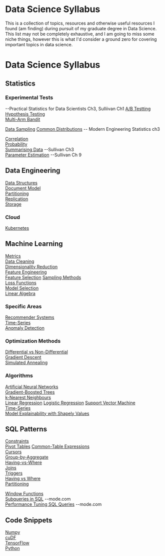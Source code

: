 # Data Science Syllabus
This is a collection of topics, resources and otherwise useful resources I found (am finding) during pursuit of my graduate degree in Data Science. This list may not be completely exhaustive, and I am going to miss some niche things, however this is what I'd consider a ground zero for covering important topics in data science.

# Data Science Syllabus  
## Statistics  
### Experimental Tests 
--Practical Statistics for Data Scientists Ch3, Sulliivan Ch1
[A/B Testting](statistics/experiments/abtesting.md)  
[Hypothesis Testing](statistics/experiments/hypothesis-testing.md)  
[Multi-Arm Bandit](.)

[Data Sampling](statistics/data-sampling.md)
[Common Distributions](statistics/distributions.md)  -- Modern Engineering Statistics ch3 


[Correlation](.)  
[Probability](statistics/probability.md)   
[Summarising Data](.)  --Sullivan Ch3  
[Parameter Estimation](.)  --Sullivan Ch 9

## Data Engineering  
[Data Structures](data-engineering/data-structures.md)  
[Document Model](data-engineering/document-model.md)  
[Partitioning](data-engineering/partitioning.md)  
[Replication](data-engineering/replication.md)  
[Storage](data-engineering/storage.md)  

### Cloud  
[Kubernetes](data-engineering/containers/kubernetes.md)  

## Machine Learning  
[Metrics](machine-learning/metrics.md)  
[Data Cleaning](machine-learning/data-cleaning.md)  
[Dimensionality Reduction](machine-learning/dim-reduction.md)  
[Feature Engineering](machine-learning/feature-engineering.md)  
[Feature Selection](machine-learning/feature-selection.md)
[Sampling Methods](machine-learning/sampling-methods.md)  
[Loss Functions](machine-learning/loss-functions.md)  
[Model Selection](machine-learning/model-selection.md)  
[Linear Algebra](machine-learning/linear-algebra.md)  

### Specific Areas  
[Recommender Systems](machine-learning/recommender.md)  
[Time-Series](machine-learning/time-series.md)  
[Anomaly Detection](machine-learning/anomaly-detection.md)  

### Optimization Methods  
[Differential vs Non-Differential](.)  
[Gradient Descent](.)   
[Simulated Annealing](.)  


### Algorithms  
[Artificial Neural Networks](machine-learning/algorithms/ann.md)  
[Gradient-Boosted Trees](machine-learning/algorithms/gradient-boosted-tree.md)  
[k-Nearest Neighbours](machine-learning/algorithms/kNN.md)  
[Linear Regression](machine-learning/algorithms/linear-regression.md)
[Logistic Regression](machine-learning/algorithms/logistic-regression.md)
[Support Vector Machine](machine-learning/algorithms/svm.md)  
[Time-Series](machine-learning/time-series.md)  
[Model Explainability with Shapely Values](machine-learning/algorithms/shapely-values-for-explainability.md)  

## SQL Patterns  
[Constraints](sql-patterns/constraints.md)  
[Pivot Tables](sql-patterns/pivot.md)
[Common-Table Expressions](sql-patterns/ctes.md)  
[Cursors](sql-patterns/cursors.md)  
[Group-by-Aggregate](sql-patterns/group-by-agg.md)  
[Having-vs-Where](sql-patterns/having-vs-where.md)  
[Joins](sql-patterns/joins.md)  
[Triggers](sql-patterns/triggers.md)  
[Having vs Where](sql-patterns/having-vs-where.md)  
[Partitioning](sql-patterns/partitioning.md)  

[Window Functions](.)  
[Subqueries in SQL](.) --mode.com  
[Performance Tuning SQL Queries](.) --mode.com  

## Code Snippets
[Numpy](code-snippets/numpy.md)  
[cuDF](.)  
[TensorFlow](.)  
[Python](.)
